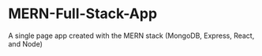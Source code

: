 # MERN-Full-Stack-App
A single page app created with the MERN stack (MongoDB, Express, React, and Node)
